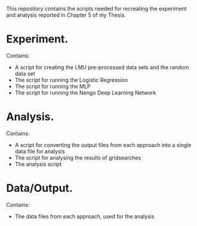 This repository contains the scripts needed for recreating the experiment and analysis reported in Chapter 5 of my Thesis.


# Experiment. <br>
Contains:
  - A script for creating the LMU pre-processed data sets and the random data set
  - The script for running the Logistic Regression
  - The script for running the MLP
  - The script for running the Nengo Deep Learning Network
  
# Analysis. <br>
Contains:
  - A script for converting the output files from each approach into a single data file for analysis
  - The script for analysing the results of gridsearches
  - The analysis script 
  
# Data/Output. <br>
Contains:
  - The data files from each approach, used for the analysis
